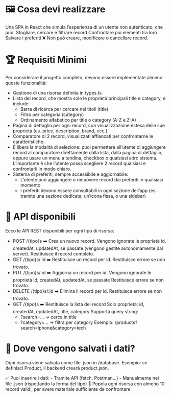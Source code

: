 # 🖼️ Cosa devi realizzare
Una SPA in React che simula l’esperienza di un utente non autenticato, che può:
  Sfogliare, cercare e filtrare record
  Confrontare più elementi tra loro
  Salvare i preferiti
  ❌ Non può creare, modificare o cancellare record.

# 🏆 Requisiti Minimi
Per considerare il progetto completo, devono essere implementate almeno queste funzionalità:
  - Gestione di una risorsa definita in types.ts
  - Lista dei record, che mostra solo le proprietà principali title e category, e include:
      - Barra di ricerca per cercare nei titoli (title)
      - Filtro per categoria (category)
      - Ordinamento alfabetico per title o category (A-Z e Z-A)
  - Pagina di dettaglio per ogni record, con visualizzazione estesa delle sue proprietà (es. price, description, brand, ecc.)
  - Comparatore di 2 record, visualizzati affiancati per confrontarne le caratteristiche. 
  - È libera la modalità di selezione: puoi permettere all’utente di aggiungere record al comparatore direttamente dalla lista, dalla pagina di dettaglio, oppure usare un menu a tendina, checkbox o qualsiasi altro sistema.
  L’importante è che l’utente possa scegliere 2 record qualsiasi e confrontarli in modo chiaro.
  - Sistema di preferiti, sempre accessibile e aggiornabile:
      - L’utente può aggiungere o rimuovere record dai preferiti in qualsiasi momento
      - I preferiti devono essere consultabili in ogni sezione dell’app (es. tramite una sezione dedicata, un’icona fissa, o una sidebar)

# 🔧 API disponibili
Ecco le API REST disponibili per ogni tipo di risorsa:
  - POST /{tipo}s ➡️ Crea un nuovo record. Vengono ignorate le proprietà id, createdAt, updatedAt, se passate (vengono gestite autonomamente dal server). Restituisce il record completo.
  - GET /{tipo}s/:id ➡️ Restituisce un record per id. Restituisce errore se non trovato.
  - PUT /{tipo}s/:id ➡️ Aggiorna un record per id. Vengono ignorate le proprietà id, createdAt, updatedAt, se passate Restituisce errore se non trovato.
  - DELETE /{tipo}s/:id ➡️ Elimina il record per id. Restituisce errore se non trovato.
  - GET /{tipo}s ➡️ Restituisce la lista dei record Solo proprietà: id, createdAt, updatedAt, title, category Supporta query string:
      - ?search=... → cerca in title
      - ?category=... → filtra per category
    Esempio: /products?search=iphone&category=tech

# 🔧 Dove vengono salvati i dati?
Ogni risorsa viene salvata come file .json in /database.
Esempio: se definisci Product, il backend creerà product.json.

✅ Puoi inserire i dati:
    - Tramite API (fetch, Postman…)
    - Manualmente nei file .json (rispettando la forma del tipo)
📌 Popola ogni risorsa con almeno 10 record validi, per avere materiale sufficiente da confrontare.